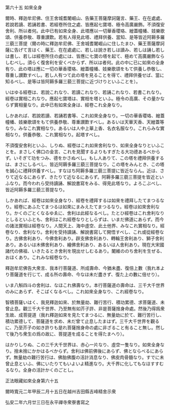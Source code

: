 

第六十五 如來全身  

  

 爾時、釋迦牟尼佛、住王舍城耆闍崛山、告藥王菩薩摩訶薩言、藥王、在在處處、若說若讀、若誦若書、若經卷所住之處、皆應起七寶塔、極令高廣嚴飾。不須復安舍利、所以者何。此中已有如來全身、此塔應以一切華香瓔珞、繒蓋幢幡、妓樂歌頌、供養恭敬、尊重讃歎。若有人得見此塔、禮拜供養、當知、是等皆近阿耨多羅三藐三菩提（爾の時に釋迦牟尼佛、王舍城耆闍崛山に住したまひ、藥王菩薩摩訶薩に告げて言はく、藥王、在在處處に、若しは說き若しは讀み、若しは誦し若しは書し、若しは經卷所住の處には、皆應に七寶の塔を起て、極めて高廣嚴飾ならしむべし。須らく復舍利を安くべからず、所以は者何。此の中に已に如來の全身有り、此の塔は應に一切の華香瓔珞、繒蓋幢幡、妓樂歌頌をもて供養し恭敬し、尊重し讃歎すべし。若し人有つて此の塔を見ることを得て、禮拜供養せば、當に知るべし、是等は皆阿耨多羅三藐三菩提に近づけりといふことを）。  

 いはゆる經卷は、若說これなり、若讀これなり、若誦これなり、若書これなり。經卷は實相これなり。應起七寶塔は、實相を塔といふ。極令の高廣、その量かならず實相量なり。此中已有如來全身は、經卷これ全身なり。  

 しかあれば、若說若讀、若誦若書等、これ如來全身なり。一切の華香瓔珞、繒蓋幢幡、妓樂歌頌をもて供養恭敬、尊重讃歎すべし。あるいは天華天香、天繒蓋等なり。みなこれ實相なり。あるいは人中上華上香、名衣名服なり。これらみな實相なり。供養恭敬、これ實相なり。起塔すべし。  

 不須復安舍利といふ、しりぬ、經卷はこれ如來舍利なり、如來全身なりといふことを。まさしく佛口の金言、これを見聞するよりもすぎたる大功德あるべからず。いそぎて功をつみ、德をかさぬべし。もし人ありて、この塔を禮拜供養するは、まさにしるべし、皆近阿耨多羅三藐三菩提なり。この塔をみんとき、この塔を誠心に禮拜供養すべし。すなはち阿耨多羅三藐三菩提に皆近ならん。近は、さりて近なるにあらず、きたりて近なるにあらず。阿耨多羅三藐三菩提を皆近といふなり。而今われら受持讀誦、解說書寫をみる、得見此塔なり。よろこぶべし、皆近阿耨多羅三藐三菩提なり。  

 しかあれば、經卷は如來全身なり、經卷を禮拜するは如來を禮拜したてまつるなり。經卷にあふたてまつるは如來にまみえたてまつるなり。經卷は如來舍利なり。かくのごとくなるゆゑに、舍利は此經なるべし。たとひ經卷はこれ舍利なりとしるといふとも、舍利はこれ經卷なりとしらずは、いまだ佛道にあらず。而今の諸法實相は經卷なり。人間天上、海中虛空、此土他界、みなこれ實相なり。經卷なり、舍利なり。舍利を受持讀誦、解說書寫して開悟すべし、これ或從經卷なり。古佛舍利あり、今佛舍利あり。辟支佛舍利あり、轉輪王舍利あり、獅子舍利あり。あるいは木佛舍利あり、繪佛舍利あり、あるいは人舍利あり。現在大宋國諸代の佛祖、いきたるとき舍利を現出せしむるあり。闍維ののち舍利を生ぜる、おほくあり。これみな經卷なり。  

  

 釋迦牟尼佛告大衆言、我本行菩薩道、所成壽命、今猶未盡、復倍上數（我れ本より菩薩道を行じて、成る所の壽命、今なほ未だ盡きず、復た上の數に倍せり）。  

 いま八斛四斗の舍利は、なほこれ佛壽なり。本行菩薩道の壽命は、三千大千世界のみにあらず、そこばくなるべし。これ如來全身なり、これ經卷なり。  

  

 智積菩薩いはく、我見釋迦如來、於無量劫、難行苦行、積功累德、求菩薩道、未曾止息。觀三千大千世界、乃至無有如芥子許、非是菩薩捨身命處。然後乃得爲衆生故、成菩提道（我れ釋迦如來を見たてまつるに、無量劫に於て、難行苦行し、積功累德して、菩薩道を求め、未だ曾て止息したまはず。三千大千世界を觀るに、乃至芥子の如き許りも是れ菩薩捨身命の處に非ざること有ること無し。然して後乃ち衆生の爲の故に、菩提道を成ることを得たまへり）。  

 はかりしりぬ、この三千大千世界は、赤心一片なり、虛空一隻なり。如來全身なり。捨未捨にかかはるべからず。舍利は佛前佛後にあらず、佛とならべるにあらず。無量劫の難行苦行は、佛胎佛腹の活計消息なり、佛皮肉骨髓なり。すでに未曾止息といふ、佛にいたりてもいよいよ精進なり。大千界に化してもなほすすむるなり。全身の活計かくのごとし。  

  

正法眼藏如來全身第六十五  

  

 爾時寬元二年甲辰二月十五日在越州吉田縣吉峰精舍示衆  

 弘安二年六月廿三日在永平禪寺衆寮書寫之  

  



